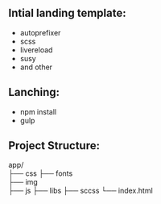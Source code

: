 ## Intial landing template:
- autoprefixer
- scss
- livereload
- susy
- and other
##
## Lanching:
- npm install
- gulp
##
## Project Structure:
 app/                     
   ├── css
   ├── fonts                 
   ├── img       
   ├── js
   ├── libs
   ├── sccss
   └── index.html    
##
